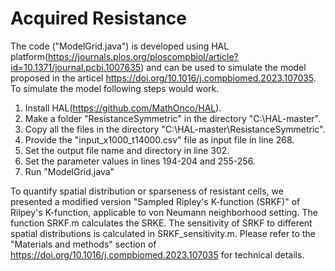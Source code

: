 # Acquired Resistance
The code ("ModelGrid.java") is developed using HAL platform(https://journals.plos.org/ploscompbiol/article?id=10.1371/journal.pcbi.1007635) and can be used to simulate the model proposed in the articel https://doi.org/10.1016/j.compbiomed.2023.107035. To simulate the model following steps would work.

1. Install HAL(https://github.com/MathOnco/HAL).
2. Make a folder "ResistanceSymmetric" in the directory "C:\HAL-master".
3. Copy all the files in the directory "C:\HAL-master\ResistanceSymmetric".
4. Provide the "input_x1000_t14000.csv" file as input file in line 268.
5. Set the output file name and directory in line 302.
6. Set the parameter values in lines 194-204 and 255-256.
7. Run "ModelGrid.java"


To quantify spatial distribution or sparseness of resistant cells, we presented a modified version "Sampled Ripley's K-function (SRKF)" of Rilpey's K-function, applicable to von Neumann neighborhood setting. The function SRKF.m calculates the SRKE. The sensitivity of SRKF to different spatial distributions is calculated in SRKF_sensitivity.m. Please refer to the "Materials and methods" section of  https://doi.org/10.1016/j.compbiomed.2023.107035 for technical details. 
